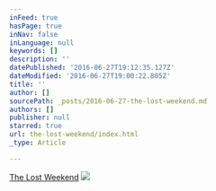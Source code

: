 ```yaml
---
inFeed: true
hasPage: true
inNav: false
inLanguage: null
keywords: []
description: ''
datePublished: '2016-06-27T19:12:35.127Z'
dateModified: '2016-06-27T19:00:22.805Z'
title: ''
author: []
sourcePath: _posts/2016-06-27-the-lost-weekend.md
authors: []
publisher: null
starred: true
url: the-lost-weekend/index.html
_type: Article

---
```

[The Lost Weekend][0]
![](https://the-grid-user-content.s3-us-west-2.amazonaws.com/a7b76bee-4d6e-4afd-bd70-3f520c038b29.jpg)


[0]: https://vimeo.com/100084310